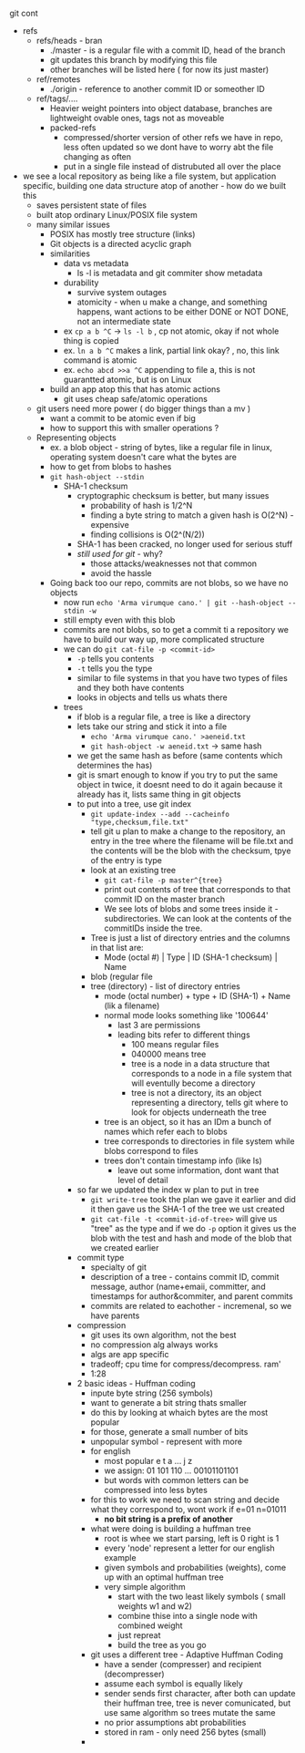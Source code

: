 git cont
- refs
	- refs/heads - bran
		- ./master - is a regular file with a commit ID, head of the branch
		- git updates this branch by modifying this file
		- other branches will be listed here ( for now its just master)
	- ref/remotes
		- ./origin - reference to another commit ID or someother ID
	- ref/tags/....
		- Heavier weight pointers into object database, branches are lightweight ovable ones, tags not as moveable
		- packed-refs
			- compressed/shorter version of other refs we have in repo, less often updated so we dont have to worry abt the file changing as often
			- put in a single file instead of distrubuted all over the place
- we see a local repository as being like a file system, but application specific, building one data structure atop of another - how do we built this
	- saves persistent state of files
	- built atop ordinary Linux/POSIX file system
	- many similar issues
		- POSIX has mostly tree structure (links)
		- Git objects is a directed acyclic graph
		- similarities
			- data vs metadata 
				- ls -l is metadata and git commiter show metadata
			- durability
				- survive system outages
				- atomicity -  when u make a change, and something happens, want actions to be either DONE or NOT DONE, not an intermediate state
			- ex `cp a b ^C`  -> `ls -l b` , cp not atomic, okay if not whole thing is copied
			- ex. `ln a b ^C` makes a link, partial link okay? , no, this link command is atomic
			- ex. `echo abcd >>a ^C` appending to file a, this is not guarantted atomic, but is on Linux
		- build an app atop this that has atomic actions
			- git uses cheap safe/atomic operations
	- git users need more power ( do bigger things than a mv )
		- want a commit to be atomic even if big
		- how to support this with smaller operations ?
	- Representing objects 
		- ex. a blob object - string of bytes, like a regular file in linux, operating system doesn't care what the bytes are
		- how to get from blobs to hashes
		- `git hash-object --stdin`
			- SHA-1 checksum 
				- cryptographic checksum is better, but many issues
					- probability of hash is 1/2^N
					- finding a byte string to match a given hash is O(2^N) - expensive
					- finding collisions is O(2^(N/2))
				- SHA-1 has been cracked, no longer used for serious stuff 
				- *still used for git* - why?
					- those attacks/weaknesses not that common 
					- avoid the hassle
		- Going back too our repo, commits are not blobs, so we have no objects 
			- now run `echo 'Arma virumque cano.' | git --hash-object --stdin -w`
			- still empty even with this blob
			- commits are not blobs, so to get a commit ti a repository we have to build our way up, more complicated structure
			- we can do `git cat-file -p <commit-id>`
				- `-p` tells you contents
				- `-t` tells you the type
				- similar to file systems in that you have two types of files and they both have contents
				- looks in objects and tells us whats there 
			- trees
				- if blob is a regular file, a tree is like a directory
				- lets take our string and stick it into a file
					- `echo 'Arma virumque cano.' >aeneid.txt`
					- `git hash-object -w aeneid.txt` -> same hash
				- we get the same hash as before (same contents which determines the has)
				- git is smart enough to know if you try to put the same object in twice, it doesnt need to do it again because it already has it, lists same thing in git objects
				- to put into a tree, use git index
					- `git update-index --add --cacheinfo "type,checksum,file.txt"`
					- tell git u plan to make a  change to the repository, an entry in the tree  where the filename will be file.txt and the contents will be the blob with the checksum, tpye of the entry is type
					- look at an existing tree
						- `git cat-file -p master^{tree}` 
						- print out contents of tree that corresponds to that commit ID on the master branch
						- We see lots of blobs and some trees inside it - subdirectories. We can look at the contents of the commitIDs inside the tree.
					- Tree is just a list of directory entries and the columns in that list are:
						- Mode (octal #) | Type | ID (SHA-1 checksum) | Name
					- blob (regular file
					- tree (directory) - list of directory entries
						- mode (octal number) + type + ID (SHA-1) + Name (lik a filename)
						- normal mode looks something like '100644' 
							- last 3 are permissions
							- leading bits refer to different things 
								- 100 means regular files
								- 040000 means tree
								- tree is a node in a data structure that corresponds to a node in a file system that will eventully become a directory
								- tree is not a directory, its an object representing a directory, tells git where to look for objects underneath the tree
						- tree is an object, so it has an IDm a bunch of names which refer each to blobs
						- tree corresponds to directories in file system while blobs correspond to files
						- trees don't contain timestamp info (like ls)
							- leave out some information, dont want that level of detail
				- so far we updated the index w plan to put in tree
					- `git write-tree` took the plan we gave it earlier and did it then gave us the SHA-1 of the tree we ust created
					- `git cat-file -t <commit-id-of-tree>` will give us "tree" as the type and if we do `-p` option it gives us the blob with the test and hash and mode of the blob that we created earlier
				- commit type
					- specialty of git
					- description of a tree - contains commit ID, commit message, author (name+emaii, committer, and timestamps for author&commiter, and parent commits
					- commits are related to eachother - incremenal, so we have parents
				- compression
					- git uses its own algorithm, not the best
					- no compression alg always works
					- algs are app specific
					- tradeoff; cpu time for compress/decompress. ram'
					- 1:28
				- 2 basic ideas - Huffman coding
					- inpute byte string (256 symbols)
					- want to generate a bit string thats smaller
					- do this by looking at whaich bytes are the most popular
					- for those, generate a small number of bits
					- unpopular symbol - represent with more
					- for english
						- most popular e t a ... j z 
						- we assign:   01 101 110 ... 00101101101
						- but words with common letters can be compressed into less bytes
					- for this to work we need to scan string and decide what they correspond to, wont work if e=01 n=01011
						- **no bit string is a prefix of another**
					- what were doing is building a huffman tree
						- root is whee we start parsing, left is 0 right is 1
						- every 'node' represent a letter for our english example
						- given symbols and probabilities (weights), come up with an optimal huffman tree
						- very simple algorithm
							- start with the two least likely symbols ( small weights w1 and w2)
							- combine thise into a single node with combined weight
							- just repreat
							- build the tree as you go
					- git uses a different tree - Adaptive Huffman Coding
						- have a sender (compresser) and recipient (decompresser)
						- assume each symbol is equally likely
						- sender sends first character, after both can update their huffman tree, tree is never comunicated, but use same algorithm so trees mutate the same
						- no prior assumptions abt probabilities
						- stored in ram - only need 256 bytes (small)
					- 